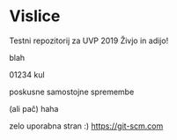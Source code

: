# Vislice
Testni repozitorij za UVP 2019
Živjo in adijo!

blah

01234
kul

poskusne samostojne spremembe

(ali pač) haha

zelo uporabna stran :) https://git-scm.com